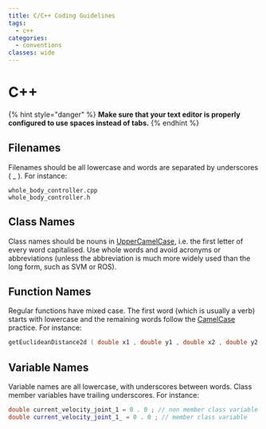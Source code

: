 ```yaml
---
title: C/C++ Coding Guidelines
tags:
  - c++
categories:
  - conventions
classes: wide
---
```


# C++

{% hint style="danger" %}
**Make sure that your text editor is properly configured to use spaces instead of tabs.**
{% endhint %}

## Filenames

Filenames should be all lowercase and words are separated by underscores \( \_ \). For instance:

```text
whole_body_controller.cpp
whole_body_controller.h
```

## Class Names

Class names should be nouns in [UpperCamelCase](https://www.wikiwand.com/en/Camel_case), i.e. the first letter of every word capitalised. Use whole words and avoid acronyms or abbreviations \(unless the abbreviation is much more widely used than the long form, such as SVM or ROS\).

## Function Names

Regular functions have mixed case. The first word \(which is usually a verb\) starts with lowercase and the remaining words follow the [CamelCase](https://www.wikiwand.com/en/Camel_case) practice. For instance:

```cpp
getEuclideanDistance2d ( double x1 , double y1 , double x2 , double y2 )
```

## Variable Names

Variable names are all lowercase, with underscores between words. Class member variables have trailing underscores. For instance:

```cpp
double current_velocity_joint_1 = 0 . 0 ; // non member class variable
double current_velocity_joint_1_ = 0 . 0 ; // member class variable
```

